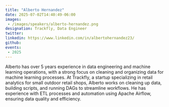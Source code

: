 ```yaml
---
title: "Alberto Hernandez"
date: 2025-07-02T14:40:49-06:00
images: 
 - /images/speakers/alberto-hernandez.png
designation: Trackfly, Data Engineer
twitter: 
linkedin: https://www.linkedin.com/in/albertohernandez23/
github: 
events:
 - 2025
---
```


Alberto has over 5 years experience in data engineering and machine learning operations, with a strong focus on cleaning and organizing data for machine learning processes. At Trackfly, a startup specializing in retail analytics for small outdoor retail shops, Alberto works on cleaning up data, building scripts, and running DAGs to streamline workflows. He has experience with ETL processes and automation using Apache Airflow, ensuring data quality and efficiency.

